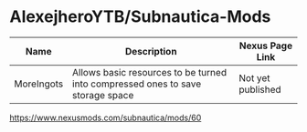 # AlexejheroYTB/Subnautica-Mods 

| Name | Description | Nexus Page Link | 
|-|-|-|
| MoreIngots | Allows basic resources to be turned into compressed ones to save storage space | Not yet published
 https://www.nexusmods.com/subnautica/mods/60
